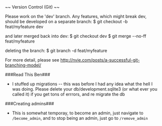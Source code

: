 ~~ Version Control (Git) ~~

Please work on the 'dev' branch. Any features, which might break dev, should be developed on a separate branch:
$ git checkout -b feat/myfeature dev

and later merged back into dev:
$ git checkout dev
$ git merge --no-ff feat/myfeature

deleting the branch:
$ git branch -d feat/myfeature

For more detail, please see http://nvie.com/posts/a-successful-git-branching-model/


###Read This Ben###
 - I stuffed up migrations -- this was before I had any idea what the hell I was doing. Please delete your db/development.sqlite3 (or what ever you called it) if you get tons of errrors, and re migrate the db

###Creating admins###
 - This is somewhat temporay, to become an admin, just navigate to `/become_admin`, and to stop being an admin, just go to `/remove_admin`
